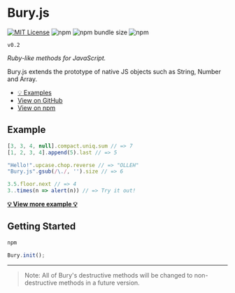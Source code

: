 # Bury.js

[![MIT License](https://img.shields.io/badge/license-MIT-blue.svg?style=flat)](LICENSE)
![npm](https://img.shields.io/npm/v/buryjs?style=flat)
![npm bundle size](https://img.shields.io/bundlephobia/minzip/buryjs?color=green)
![npm](https://img.shields.io/npm/dt/buryjs)

`v0.2`

_Ruby-like methods for JavaScript._

Bury.js extends the prototype of native JS objects such as String, Number and Array.

- [💡 Examples](https://mtsgi.github.io/bury/docs)
- [View on GitHub](https://github.com/mtsgi/bury)
- [View on npm](https://www.npmjs.com/package/buryjs)

## Example

```js
[3, 3, 4, null].compact.uniq.sum // => 7
[1, 2, 3, 4].append(5).last // => 5
```

```js
"Hello!".upcase.chop.reverse // => "OLLEH"
"Bury.js".gsub(/\./, '').size // => 6
```

```js
3.5.floor.next // => 4
3..times(n => alert(n)) // => Try it out!
```

**[💡 View more example 💡](https://mtsgi.github.io/bury/docs)**

## Getting Started

```sh
npm
```

```js
Bury.init();
```

---

> Note: All of Bury's destructive methods will be changed to non-destructive methods in a future version.
